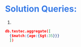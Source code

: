 <h1 style="color:#397ce7">Solution Queries:</h1>

1.

```json
db.testec.aggregate([
  {$match:{age:{$gt:35}}}
  ])

```